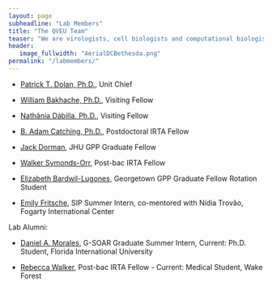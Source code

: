 ```yaml
---
layout: page
subheadline: "Lab Members"
title: "The QVEU Team"
teaser: "We are virologists, cell biologists and computational biologists interested in the evolution and emergence of RNA viruses."
header:
   image_fullwidth: "AerialDCBethesda.png"
permalink: "/labmembers/"
---
```

* [Patrick T. Dolan, Ph.D.](https://qveu.github.io/QVEU/labmembers/ptd/), Unit Chief

* [William Bakhache, Ph.D.](https://qveu.github.io/QVEU/labmembers/wb/), Visiting Fellow

* [Nathânia Dábilla, Ph.D.](https://qveu.github.io/QVEU/labmembers/nd/), Visiting Fellow

* [B. Adam Catching, Ph.D.](https://qveu.github.io/QVEU/labmembers/bac/), Postdoctoral IRTA Fellow

* [Jack Dorman](https://qveu.github.io/QVEU/labmembers/jtd/), JHU GPP Graduate Fellow

* [Walker Symonds-Orr](https://qveu.github.io/QVEU/labmembers/weo/), Post-bac IRTA Fellow

* [Elizabeth Bardwil-Lugones](https://qveu.github.io/QVEU/labmembers/ebl/), Georgetown GPP Graduate Fellow Rotation Student

* [Emily Fritsche](https://qveu.github.io/QVEU/labmembers/ef/), SIP Summer Intern, co-mentored with Nídia Trovão, Fogarty International Center


Lab Alumni: 

* [Daniel A. Morales](https://qveu.github.io/QVEU/labmembers/dm/), G-SOAR Graduate Summer Intern, Current: Ph.D. Student, Florida International University

* [Rebecca Walker](https://qveu.github.io/QVEU/labmembers/rw/), Post-bac IRTA Fellow - Current: Medical Student, Wake Forest

